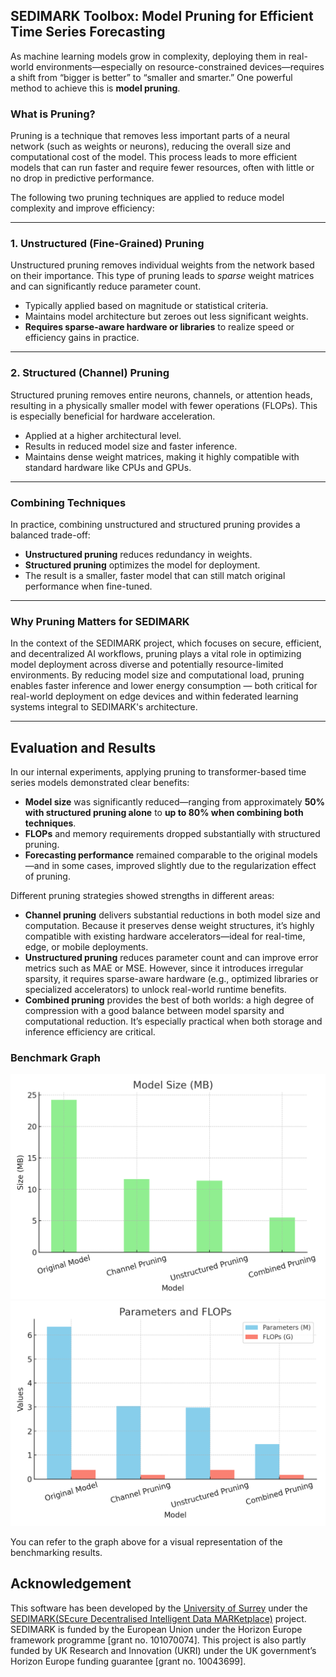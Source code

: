 
## SEDIMARK Toolbox: Model Pruning for Efficient Time Series Forecasting

As machine learning models grow in complexity, deploying them in real-world environments—especially on resource-constrained devices—requires a shift from “bigger is better” to “smaller and smarter.” One powerful method to achieve this is **model pruning**.

### What is Pruning?

Pruning is a technique that removes less important parts of a neural network (such as weights or neurons), reducing the overall size and computational cost of the model. This process leads to more efficient models that can run faster and require fewer resources, often with little or no drop in predictive performance.

The following two pruning techniques are applied to reduce model complexity and improve efficiency:

---

### 1. **Unstructured (Fine-Grained) Pruning**

Unstructured pruning removes individual weights from the network based on their importance. This type of pruning leads to *sparse* weight matrices and can significantly reduce parameter count.

- Typically applied based on magnitude or statistical criteria.
- Maintains model architecture but zeroes out less significant weights.
- **Requires sparse-aware hardware or libraries** to realize speed or efficiency gains in practice.

---

### 2. **Structured (Channel) Pruning**

Structured pruning removes entire neurons, channels, or attention heads, resulting in a physically smaller model with fewer operations (FLOPs). This is especially beneficial for hardware acceleration.

- Applied at a higher architectural level.
- Results in reduced model size and faster inference.
- Maintains dense weight matrices, making it highly compatible with standard hardware like CPUs and GPUs.

---

### Combining Techniques

In practice, combining unstructured and structured pruning provides a balanced trade-off:

- **Unstructured pruning** reduces redundancy in weights.
- **Structured pruning** optimizes the model for deployment.
- The result is a smaller, faster model that can still match original performance when fine-tuned.

---

### Why Pruning Matters for SEDIMARK
In the context of the SEDIMARK project, which focuses on secure, efficient, and decentralized AI workflows, pruning plays a vital role in optimizing model deployment across diverse and potentially resource-limited environments. By reducing model size and computational load, pruning enables faster inference and lower energy consumption — both critical for real-world deployment on edge devices and within federated learning systems integral to SEDIMARK's architecture.

---

## Evaluation and Results

In our internal experiments, applying pruning to transformer-based time series models demonstrated clear benefits:

- **Model size** was significantly reduced—ranging from approximately **50% with structured pruning alone** to **up to 80% when combining both techniques**.
- **FLOPs** and memory requirements dropped substantially with structured pruning.
- **Forecasting performance** remained comparable to the original models—and in some cases, improved slightly due to the regularization effect of pruning.

Different pruning strategies showed strengths in different areas:

- **Channel pruning** delivers substantial reductions in both model size and computation. Because it preserves dense weight structures, it’s highly compatible with existing hardware accelerators—ideal for real-time, edge, or mobile deployments.
- **Unstructured pruning** reduces parameter count and can improve error metrics such as MAE or MSE. However, since it introduces irregular sparsity, it requires sparse-aware hardware (e.g., optimized libraries or specialized accelerators) to unlock real-world runtime benefits.
- **Combined pruning** provides the best of both worlds: a high degree of compression with a good balance between model sparsity and computational reduction. It’s especially practical when both storage and inference efficiency are critical.

### Benchmark Graph

![Pruning Model size Results](https://raw.githubusercontent.com/Sedimark/tutorial_AI/main/pruning/model_size_graph.png)
![Pruning Params and FLOPs Results](https://raw.githubusercontent.com/Sedimark/tutorial_AI/main/pruning/params_flops_graph.png)

You can refer to the graph above for a visual representation of the benchmarking results.

## Acknowledgement

This software has been developed by the [University of Surrey](https://www.surrey.ac.uk/) under the [SEDIMARK(SEcure Decentralised Intelligent Data MARKetplace)](https://sedimark.eu/) project. SEDIMARK is funded by the European Union under the Horizon Europe framework programme [grant no. 101070074]. This project is also partly funded by UK Research and Innovation (UKRI) under the UK government’s Horizon Europe funding guarantee [grant no. 10043699].
